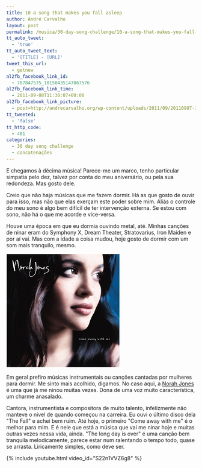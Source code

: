 ```yaml
---
title: 10 a song that makes you fall asleep
author: André Carvalho
layout: post
permalink: /musica/30-day-song-challenge/10-a-song-that-makes-you-fall-asleep/
tt_auto_tweet:
  - 'true'
tt_auto_tweet_text:
  - '[TITLE] - [URL]'
tweet_this_url:
  - getnew
al2fb_facebook_link_id:
  - 787847575_10150435147067576
al2fb_facebook_link_time:
  - 2011-09-08T11:30:07+00:00
al2fb_facebook_link_picture:
  - post=http://andrecarvalho.org/wp-content/uploads/2011/09/20110907-100908.jpg
tt_tweeted:
  - 'false'
tt_http_code:
  - 401
categories:
  - 30 day song challenge
  - concatenações
---
```


E chegamos à décima música! Parece-me um marco, tenho particular simpatia pelo dez, talvez por conta do meu aniversário, ou pela sua redondeza. Mas gosto dele.

Creio que não haja músicas que me fazem dormir. Há as que gosto de ouvir para isso, mas não que elas exerçam este poder sobre mim. Aliás o controle do meu sono é algo bem difícil de ter intervenção externa. Se estou com sono, não há o que me acorde e vice-versa.

Houve uma época em que eu dormia ouvindo metal, até. Minhas canções de ninar eram do Symphony X, Dream Theater, Stratovarius, Iron Maiden e por aí vai. Mas com a idade a coisa mudou, hoje gosto de dormir com um som mais tranquilo, mesmo.

![20110907-100908.jpg](/wp-content/uploads/2011/09/20110907-100908.jpg)

Em geral prefiro músicas instrumentais ou canções cantadas por mulheres para dormir. Me sinto mais acolhido, digamos. No caso aqui, a [Norah Jones](http://www.norahjones.com) é uma que já me ninou muitas vezes. Dona de uma voz muito característica, um charme anasalado.

Cantora, instrumentista e compositora de muito talento, infelizmente não manteve o nível de quando começou na carreira. Eu ouvi o último disco dela "The Fall" e achei bem ruim. Até hoje, o primeiro "Come away with me" é o melhor para mim. E é nele que está a música que vai me ninar hoje e muitas outras vezes nessa vida, ainda. "The long day is over" é uma canção bem tranquila melodicamente, parece estar num ralentando o tempo todo, quase se arrasta. Liricamente simples, como deve ser.

{% include youtube.html video_id="S22n1VVZ6g8" %}
